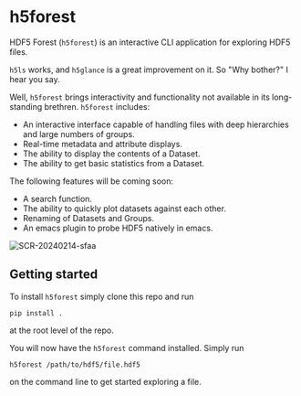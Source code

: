 # h5forest
HDF5 Forest (`h5forest`) is an interactive CLI application for exploring HDF5 files.

`h5ls` works, and `h5glance` is a great improvement on it. So "Why bother?" I hear you say. 

Well, `h5forest` brings interactivity and functionality not available in its long-standing brethren. `h5forest` includes:

- An interactive interface capable of handling files with deep hierarchies and large numbers of groups.
- Real-time metadata and attribute displays.
- The ability to display the contents of a Dataset.
- The ability to get basic statistics from a Dataset.

The following features will be coming soon:
- A search function.
- The ability to quickly plot datasets against each other.
- Renaming of Datasets and Groups.
- An emacs plugin to probe HDF5 natively in emacs.

![SCR-20240214-sfaa](https://github.com/WillJRoper/HDF5orest/assets/40025495/711ccd02-a3c0-479f-831a-9f26018ad708)

## Getting started

To install `h5forest` simply clone this repo and run

```
pip install .
```

at the root level of the repo.

You will now have the `h5forest` command installed. Simply run

```
h5forest /path/to/hdf5/file.hdf5
```

on the command line to get started exploring a file.

